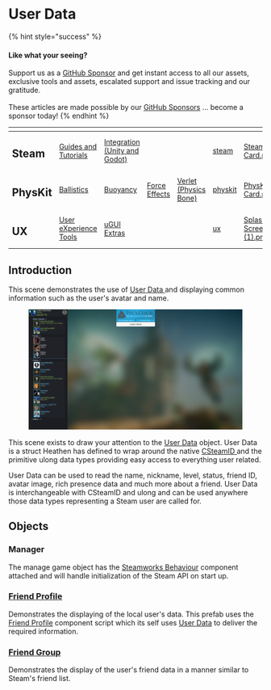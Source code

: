 # User Data

{% hint style="success" %}
#### Like what your seeing?

Support us as a [GitHub Sponsor](../../../../) and get instant access to all our assets, exclusive tools and assets, escalated support and issue tracking and our gratitude.\
\
These articles are made possible by our [GitHub Sponsors](../../../../) ... become a sponsor today!
{% endhint %}

<table data-view="cards"><thead><tr><th></th><th></th><th></th><th></th><th></th><th data-hidden data-card-target data-type="content-ref"></th><th data-hidden data-card-cover data-type="files"></th></tr></thead><tbody><tr><td><h2>Steam</h2></td><td><a href="../../../../company/concepts/steam/">Guides and Tutorials</a></td><td><a href="../../">Integration (Unity and Godot)</a></td><td></td><td></td><td><a href="../../../../company/concepts/steam/">steam</a></td><td><a href="../../../../.gitbook/assets/Steamworks Card.png">Steamworks Card.png</a></td></tr><tr><td><h2>PhysKit</h2></td><td><a href="../../../physkit/learning/sample-scenes/1-ballistic-basics.md">Ballistics</a></td><td><a href="../../../physkit/learning/sample-scenes/1-buoyancy-example.md">Buoyancy</a></td><td><a href="../../../physkit/learning/sample-scenes/1-force-effect-fields.md">Force Effects</a></td><td><a href="../../../physkit/learning/sample-scenes/2-verlet-spring-skinned-mesh.md">Verlet (Physics Bone)</a></td><td><a href="../../../physkit/">physkit</a></td><td><a href="../../../../.gitbook/assets/PhysKit Card.png">PhysKit Card.png</a></td></tr><tr><td><h2>UX</h2></td><td><a href="../../../ux/learning/core-concepts/">User eXperience Tools</a></td><td><a href="../../../ux/learning/ugui-extras/">uGUI Extras</a></td><td></td><td></td><td><a href="../../../ux/">ux</a></td><td><a href="../../../../.gitbook/assets/Splash Screen (1).png">Splash Screen (1).png</a></td></tr></tbody></table>

## Introduction

This scene demonstrates the use of [User Data ](../../data-layer/user-data.md)and displaying common information such as the user's avatar and name.

<figure><img src="../../../../.gitbook/assets/image (98) (3).png" alt=""><figcaption></figcaption></figure>

This scene exists to draw your attention to the [User Data](../../data-layer/user-data.md) object. User Data is a struct Heathen has defined to wrap around the native [CSteamID ](../../../../company/concepts/steam/steamworks/csteamid.md)and the primitive ulong data types providing easy access to everything user related.

User Data can be used to read the name, nickname, level, status, friend ID, avatar image, rich presence data and much more about a friend. User Data is interchangeable with CSteamID and ulong and can be used anywhere those data types representing a Steam user are called for.

## Objects

### Manager

The manage game object has the [Steamworks Behaviour](../components/steamworks-behaviour.md) component attached and will handle initialization of the Steam API on start up.

### [Friend Profile](../ugui-tools/prefabs/friend-profile.md)

Demonstrates the displaying of the local user's data. This prefab uses the[ Friend Profile](../ugui-tools/ui-components/friendprofile/) component script which its self uses [User Data](../../data-layer/user-data.md) to deliver the required information.

### [Friend Group](../ugui-tools/prefabs/friend-groups.md)

Demonstrates the display of the user's friend data in a manner similar to Steam's friend list.
